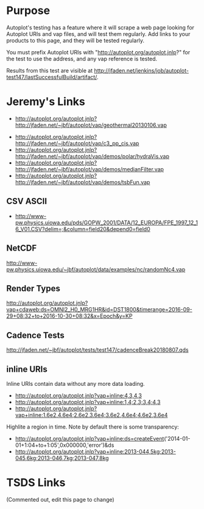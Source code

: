# Purpose

Autoplot's testing has a feature where it will scrape a web page looking
for Autoplot URIs and vap files, and will test them regularly. Add links
to your products to this page, and they will be tested regularly.

You must prefix Autoplot URIs with
"<http://autoplot.org/autoplot.jnlp>?" for the test to use the address,
and any vap reference is tested.

Results from this test are visible at
<http://jfaden.net/jenkins/job/autoplot-test147/lastSuccessfulBuild/artifact/>.

# Jeremy's Links

  - <http://autoplot.org/autoplot.jnlp?http://jfaden.net/~jbf/autoplot/vap/geothermal20130106.vap>

<!-- end list -->

  - <http://autoplot.org/autoplot.jnlp?http://jfaden.net/~jbf/autoplot/vap/c3_pp_cis.vap>
  - <http://autoplot.org/autoplot.jnlp?http://jfaden.net/~jbf/autoplot/vap/demos/polar/hydraVis.vap>
  - <http://autoplot.org/autoplot.jnlp?http://jfaden.net/~jbf/autoplot/vap/demos/medianFilter.vap>
  - <http://autoplot.org/autoplot.jnlp?http://jfaden.net/~jbf/autoplot/vap/demos/tsbFun.vap>

## CSV ASCII

  - <http://www-pw.physics.uiowa.edu/pds/GOPW_2001/DATA/12_EUROPA/FPE_1997_12_16_V01.CSV?delim=;&column=field20&depend0=field0>

## NetCDF

<http://www-pw.physics.uiowa.edu/~jbf/autoplot/data/examples/nc/randomNc4.vap>

## Render Types

<http://autoplot.org/autoplot.jnlp?vap+cdaweb:ds=OMNI2_H0_MRG1HR&id=DST1800&timerange=2016-09-29+08:32+to+2016-10-30+08:32&x=Epoch&y=KP>

## Cadence Tests

<http://jfaden.net/~jbf/autoplot/tests/test147/cadenceBreak20180807.qds>

## inline URIs

Inline URIs contain data without any more data loading.

  - <http://autoplot.org/autoplot.jnlp?vap+inline:4,3,4,3>
  - <http://autoplot.org/autoplot.jnlp?vap+inline:1,4;2,3;3,4;4,3>
  - <http://autoplot.org/autoplot.jnlp?vap+inline:1.6e2,4.6e4;2.6e2,3.6e4;3.6e2,4.6e4;4.6e2,3.6e4>

Highlite a region in time. Note by default there is some transparency:

  - <http://autoplot.org/autoplot.jnlp?vap+inline:ds=createEvent>('2014-01-01+1:04+to+1:05',0x000000,'error')\&ds
  - <http://autoplot.org/autoplot.jnlp?vap+inline:2013-044,5kg;2013-045,6kg;2013-046,7kg;2013-047,8kg>

# TSDS Links

(Commented out, edit this page to change)
